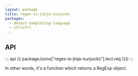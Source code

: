 ```yaml
---
layout: package
title: regex-is-jinja-nunjucks
packages:
  - detect-templating-language
  - stristri
---
```


## API

::: api
{{ packageJsons["regex-is-jinja-nunjucks"].lect.req }}()
:::

In other words, it's a function which returns a RegExp object.
